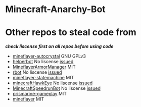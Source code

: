 # Minecraft-Anarchy-Bot

# Other repos to steal code from
***check liscense first on all repos before using code***
 - [mineflayer-autocrystal](https://github.com/link-discord/mineflayer-autocrystal) GNU GPLv3
 - [helperbot](https://github.com/Darthfett/helperbot) No liscense [issued](https://github.com/Darthfett/helperbot/issues/48)
 - [MineflayerArmorManager](https://github.com/PrismarineJS/MineflayerArmorManager) MIT
 - [rbot](https://github.com/rom1504/rbot) No liscense [issued](https://github.com/rom1504/rbot/issues/69)
 - [mineflayer-statemachine](https://github.com/PrismarineJS/mineflayer-statemachine) MIT
 - [minecraftHawkEye](https://github.com/sefirosweb/minecraftHawkEye) No liscense [issued](https://github.com/sefirosweb/minecraftHawkEye/issues/15)
 - [MinecraftSpeedrunBot](https://github.com/dodossssssssss/MinecraftSpeedrunBot) No liscense [issued](https://github.com/dodossssssssss/MinecraftSpeedrunBot/issues/6)
 - [prismarine-gameplay](https://github.com/PrismarineJS/prismarine-gameplay) MIT
 - [mineflayer](https://github.com/PrismarineJS/mineflayer) MIT
